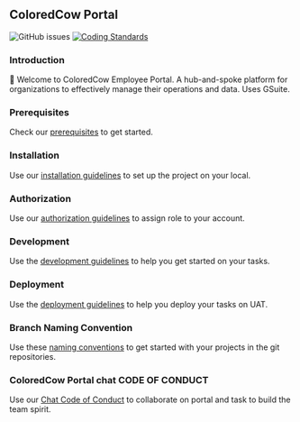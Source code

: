 ## ColoredCow Portal
![GitHub issues](https://img.shields.io/github/issues/Coloredcow-Portal/portal)
[![Coding Standards](https://github.com/ColoredCow-Portal/portal/actions/workflows/coding-standards.yaml/badge.svg?branch=master)](https://github.com/ColoredCow-Portal/portal/actions/workflows/coding-standards.yaml)

### Introduction
:wave: Welcome to ColoredCow Employee Portal. A hub-and-spoke platform for organizations to effectively manage their operations and data. Uses GSuite.

### Prerequisites
Check our [prerequisites](./docs/prerequisites.md) to get started.

### Installation
Use our [installation guidelines](./docs/installation.md) to set up the project on your local.

### Authorization
Use our [authorization guidelines](./docs/authorization.md) to assign role to your account.

### Development
Use the [development guidelines](./docs/development_guideline.md) to help you get started on your tasks.

### Deployment
Use the [deployment guidelines](./docs/deployment_guideline.md) to help you deploy your tasks on UAT.

### Branch Naming Convention
Use these [naming conventions](./docs/branch-naming-convention.md) to get started with your projects in the git repositories.

### ColoredCow Portal chat CODE OF CONDUCT
Use our [Chat Code of Conduct](./docs/chat_CODE_OF_CONDUCT.md) to collaborate on portal and task to build the team spirit.
